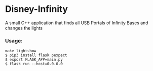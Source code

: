 # Disney-Infinity
A small C++ application that finds all USB Portals of Infinity Bases and changes the lights

### Usage:

```
make lightshow
$ pip3 install flask pexpect
$ export FLASK_APP=main.py
$ flask run --host=0.0.0.0
```
